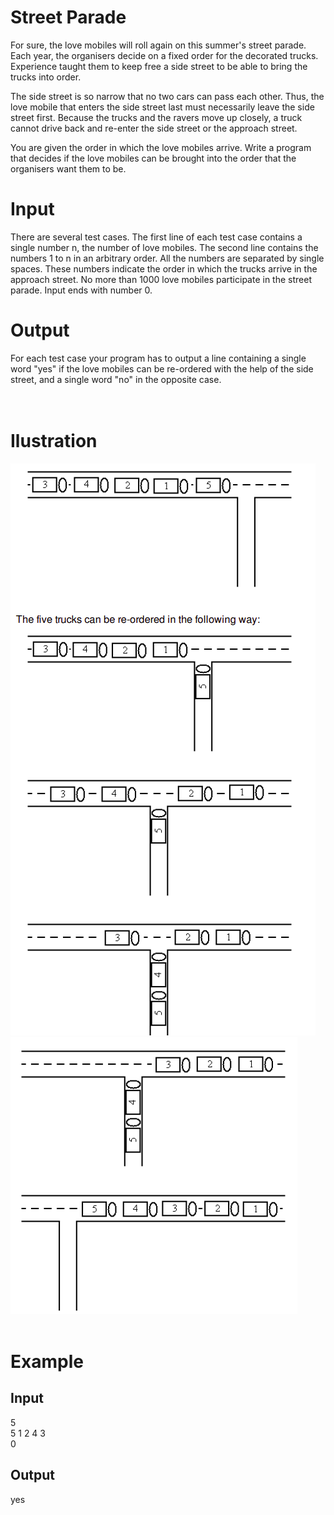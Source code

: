 # Street Parade

For sure, the love mobiles will roll again on this summer's street parade. Each year, the
organisers decide on a fixed order for the decorated trucks. Experience taught them to keep free a side street to be able to bring the trucks into order.

The side street is so narrow that no two cars can pass each other. Thus, the love mobile that
enters the side street last must necessarily leave the side street first. Because the trucks and the ravers move up closely, a truck cannot drive back and re-enter the side street or the approach street.

You are given the order in which the love mobiles arrive. Write a program that decides if the love mobiles can be brought into the order that the organisers want them to be.

# Input

There are several test cases. The first line of each test case contains a single number n, the
number of love mobiles. The second line contains the numbers 1 to n in an arbitrary order. All the
numbers are separated by single spaces. These numbers indicate the order in which the trucks
arrive in the approach street. No more than 1000 love mobiles participate in the street parade.
Input ends with number 0.

# Output

For each test case your program has to output a line containing a single word "yes" if the love
mobiles can be re-ordered with the help of the side street, and a single word "no" in the opposite
case.<br>
<br>
<br>

# Ilustration

![Street Parade Example](https://raw.githubusercontent.com/matgomes21/my-study/master/img/street_parade_example.png)
![Street Parade Example 2](https://raw.githubusercontent.com/matgomes21/my-study/master/img/street_parade_example2.png)<br><br>

# Example

## Input
5<br>
5 1 2 4 3<br>
0

## Output

yes